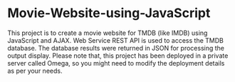 # Movie-Website-using-JavaScript
This project is to create a movie website for TMDB (like IMDB) using JavaScript and AJAX. Web Service REST API is used to access the TMDB database. The database results were returned in JSON for processing the output display. Please note that, this project has been deployed in a private server called Omega, so you might need to modify the deployment details as per your needs.
